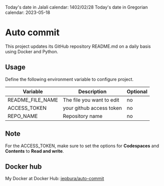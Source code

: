 Today's date in Jalali calendar: 1402/02/28 Today's date in Gregorian calendar: 2023-05-18
 # Auto commit
This project updates its GitHub repository README.md on a daily basis using Docker and Python.

## Usage

Define the following environment variable to configure project.

Variable | Description | Optional
-------- | ----------- | --------
README_FILE_NAME | The file you want to edit  | no
ACCESS_TOKEN | your github access token | no
REPO_NAME | Repository name | no

## Note

For the ACCESS_TOKEN, make sure to set the options for **Codespaces** and **Contents** to **Read and write**.

## Docker hub

My Docker at Docker Hub: [jepbura/auto-commit](https://hub.docker.com/r/jepbura/auto-commit/)
